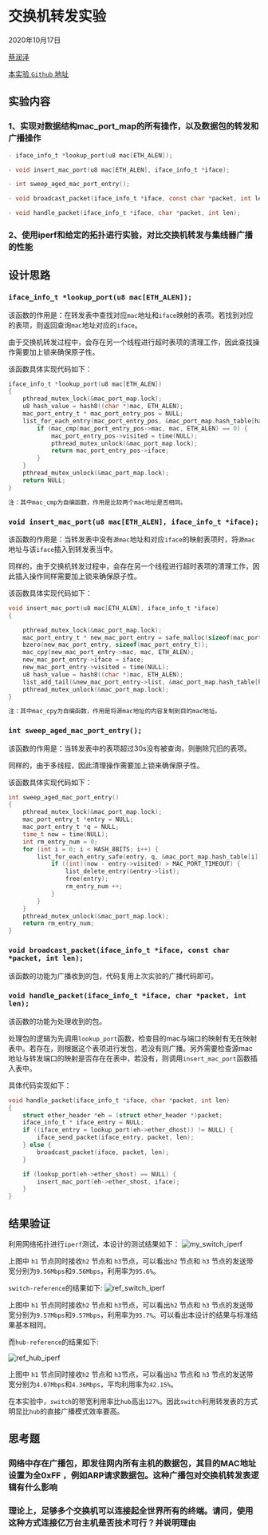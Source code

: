 # 交换机转发实验

2020年10月17日

[蔡润泽](https://github.com/RenzoTsai)

[本实验 `Github` 地址](https://github.com/RenzoTsai/UCAS-Computer-Network/tree/master/EXP05-Switch_Net)

## 实验内容

### 1、实现对数据结构mac_port_map的所有操作，以及数据包的转发和广播操作

```c 
- iface_info_t *lookup_port(u8 mac[ETH_ALEN]);

- void insert_mac_port(u8 mac[ETH_ALEN], iface_info_t *iface);

- int sweep_aged_mac_port_entry();

- void broadcast_packet(iface_info_t *iface, const char *packet, int len);

- void handle_packet(iface_info_t *iface, char *packet, int len);
```

### 2、使用iperf和给定的拓扑进行实验，对比交换机转发与集线器广播的性能

## 设计思路

### `iface_info_t *lookup_port(u8 mac[ETH_ALEN]);`

该函数的作用是：在转发表中查找对应`mac`地址和`iface`映射的表项。若找到对应的表项，则返回查询`mac`地址对应的`iface`。

由于交换机转发过程中，会存在另一个线程进行超时表项的清理工作，因此查找操作需要加上锁来确保原子性。

该函数具体实现代码如下：

```c
iface_info_t *lookup_port(u8 mac[ETH_ALEN])
{
    pthread_mutex_lock(&mac_port_map.lock);
    u8 hash_value = hash8((char *)mac, ETH_ALEN);
    mac_port_entry_t * mac_port_entry_pos = NULL;
    list_for_each_entry(mac_port_entry_pos, &mac_port_map.hash_table[hash_value], list) {
        if (mac_cmp(mac_port_entry_pos->mac, mac, ETH_ALEN) == 0) {
            mac_port_entry_pos->visited = time(NULL);
            pthread_mutex_unlock(&mac_port_map.lock);
            return mac_port_entry_pos->iface;
        }
    }
    pthread_mutex_unlock(&mac_port_map.lock);
    return NULL;
}

注：其中mac_cmp为自编函数，作用是比较两个mac地址是否相同。
```

### `void insert_mac_port(u8 mac[ETH_ALEN], iface_info_t *iface);`

该函数的作用是：当转发表中没有`源mac`地址和对应`iface`的映射表项时，将`源mac`地址与该`iface`插入到转发表当中。

同样的，由于交换机转发过程中，会存在另一个线程进行超时表项的清理工作，因此插入操作同样需要加上锁来确保原子性。

该函数具体实现代码如下：

```c
void insert_mac_port(u8 mac[ETH_ALEN], iface_info_t *iface)
{

    pthread_mutex_lock(&mac_port_map.lock);
    mac_port_entry_t * new_mac_port_entry = safe_malloc(sizeof(mac_port_entry_t));
    bzero(new_mac_port_entry, sizeof(mac_port_entry_t));
    mac_cpy(new_mac_port_entry->mac, mac, ETH_ALEN);
    new_mac_port_entry->iface = iface;
    new_mac_port_entry->visited = time(NULL);
    u8 hash_value = hash8((char *)mac, ETH_ALEN);
    list_add_tail(&new_mac_port_entry->list, &mac_port_map.hash_table[hash_value]);
    pthread_mutex_unlock(&mac_port_map.lock);
}

注：其中mac_cpy为自编函数，作用是将源mac地址的内容复制到目的mac地址。
```

### `int sweep_aged_mac_port_entry();`

该函数的作用是：当转发表中的表项超过30s没有被查询，则删除冗旧的表项。

同样的，由于多线程，因此清理操作需要加上锁来确保原子性。

该函数具体实现代码如下：

```c
int sweep_aged_mac_port_entry()
{
    pthread_mutex_lock(&mac_port_map.lock);	
    mac_port_entry_t *entry = NULL;
    mac_port_entry_t *q = NULL;
    time_t now = time(NULL);
    int rm_entry_num = 0;
    for (int i = 0; i < HASH_8BITS; i++) {
        list_for_each_entry_safe(entry, q, &mac_port_map.hash_table[i], list) {
            if ((int)(now - entry->visited) > MAC_PORT_TIMEOUT) {
                list_delete_entry(&entry->list);
                free(entry);
                rm_entry_num ++;
            }
        }
    }
    pthread_mutex_unlock(&mac_port_map.lock);
    return rm_entry_num;
}
```

### `void broadcast_packet(iface_info_t *iface, const char *packet, int len);`

该函数的功能为广播收到的包，代码复用上次实验的广播代码即可。

### `void handle_packet(iface_info_t *iface, char *packet, int len);`

该函数的功能为处理收到的包。

处理包的逻辑为先调用`lookup_port`函数，检查目的mac与端口的映射有无在映射表中。若存在，则根据这个表项进行发包，若没有则广播。另外需要检查源mac地址与转发端口的映射是否存在在表中，若没有，则调用`insert_mac_port`函数插入表中。

具体代码实现如下：

```c
void handle_packet(iface_info_t *iface, char *packet, int len)
{
    struct ether_header *eh = (struct ether_header *)packet;
    iface_info_t * iface_entry = NULL; 
    if ((iface_entry = lookup_port(eh->ether_dhost)) != NULL) {
        iface_send_packet(iface_entry, packet, len);
    } else {
        broadcast_packet(iface, packet, len);
    }

    if (lookup_port(eh->ether_shost) == NULL) {
        insert_mac_port(eh->ether_shost, iface);
    }
}
```

## 结果验证

利用网络拓扑进行`iperf`测试，本设计的测试结果如下：
![my_switch_iperf](/EXP05-Switch_Net/assets/my_switch_iperf.jpg)

上图中 `h1` 节点同时接收`h2` 节点和 `h3`节点，可以看出`h2` 节点和 `h3` 节点的发送带宽分别为`9.56Mbps`和`9.56Mbps`，利用率为`95.6%`。

`switch-reference`的结果如下:
![ref_switch_iperf](/EXP05-Switch_Net/assets/ref_switch_iperf.jpg)

上图中 `h1` 节点同时接收`h2` 节点和 `h3`节点，可以看出`h2` 节点和 `h3` 节点的发送带宽分别为`9.57Mbps`和`9.57Mbps`，利用率为`95.7%`。可以看出本设计的结果与标准结果基本相同。

而`hub-reference`的结果如下:

![ref_hub_iperf](/EXP05-Switch_Net/assets/ref_hub_iperf.jpg)

上图中 `h1` 节点同时接收`h2` 节点和 `h3`节点，可以看出`h2` 节点和 `h3` 节点的发送带宽分别为`4.07Mbps`和`4.36Mbps`，平均利用率为`42.15%`。

在本实验中，`switch`的带宽利用率比`hub`高出`127%`。因此`switch`利用转发表的方式明显比`hub`的直接广播模式效率要高。

## 思考题

### 网络中存在广播包，即发往网内所有主机的数据包，其目的MAC地址设置为全0xFF ，例如ARP请求数据包。这种广播包对交换机转发表逻辑有什么影响

### 理论上，足够多个交换机可以连接起全世界所有的终端。请问，使用这种方式连接亿万台主机是否技术可行？并说明理由
